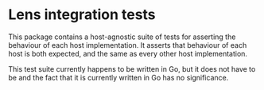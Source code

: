 # Lens integration tests

This package contains a host-agnostic suite of tests for asserting the behaviour of each host implementation.  It asserts that behaviour of each host is both expected, and the same as every other host implementation.

This test suite currently happens to be written in Go, but it does not have to be and the fact that it is currently written in Go has no significance.
